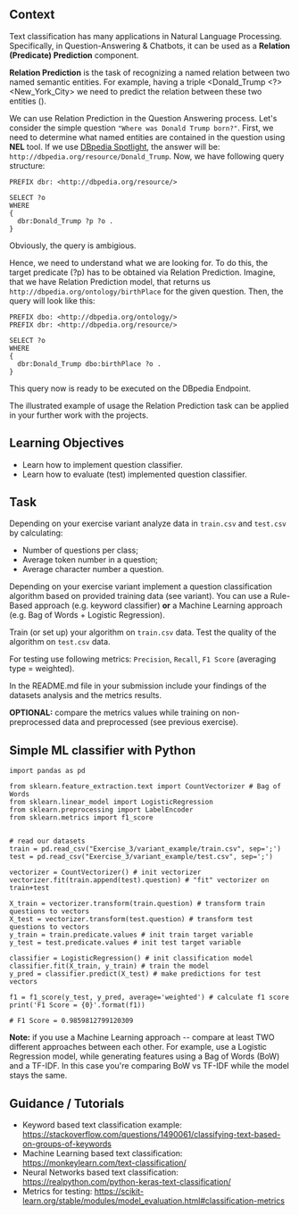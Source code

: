 ## Context

Text classification has many applications in Natural Language Processing. Specifically, in Question-Answering & Chatbots, it can be used as a **Relation (Predicate) Prediction** component.

**Relation Prediction** is the task of recognizing a named relation between two named semantic entities. For example, having a triple <Donald_Trump <?> <New_York_City> we need to predict the relation between these two entities (<birthPlace>). 
  
We can use Relation Prediction in the Question Answering process. Let's consider the simple question `"Where was Donald Trump born?"`. 
First, we need to determine what named entities are contained in the question using **NEL** tool. If we use [DBpedia Spotlight](https://www.dbpedia-spotlight.org/), the answer will be: `http://dbpedia.org/resource/Donald_Trump`. Now, we have following query structure:

```
PREFIX dbr: <http://dbpedia.org/resource/>

SELECT ?o
WHERE
{
  dbr:Donald_Trump ?p ?o .
}
```
Obviously, the query is ambigious.

Hence, we need to understand what we are looking for. To do this, the target predicate (?p) has to be obtained via Relation Prediction. Imagine, that we have Relation Prediction model, that returns us `http://dbpedia.org/ontology/birthPlace` for the given question. Then, the query will look like this:

```
PREFIX dbo: <http://dbpedia.org/ontology/>
PREFIX dbr: <http://dbpedia.org/resource/>

SELECT ?o
WHERE
{
  dbr:Donald_Trump dbo:birthPlace ?o .
}
```

This query now is ready to be executed on the DBpedia Endpoint.

The illustrated example of usage the Relation Prediction task can be applied in your further work with the projects.

## Learning Objectives

* Learn how to implement question classifier.
* Learn how to evaluate (test) implemented question classifier.

## Task

Depending on your exercise variant analyze data in `train.csv` and `test.csv` by calculating:
* Number of questions per class;
* Average token number in a question;
* Average character number a question.

Depending on your exercise variant implement a question classification algorithm based on provided training data (see variant). You can use a Rule-Based approach (e.g. keyword classifier) **or** a Machine Learning approach (e.g. Bag of Words + Logistic Regression).

Train (or set up) your algorithm on `train.csv` data. Test the quality of the algorithm on `test.csv` data.

For testing use following metrics: `Precision`, `Recall`, `F1 Score` (averaging type = weighted).

In the README.md file in your submission include your findings of the datasets analysis and the metrics results.

**OPTIONAL:** compare the metrics values while training on non-preprocessed data and preprocessed (see previous exercise).

## Simple ML classifier with Python

```
import pandas as pd

from sklearn.feature_extraction.text import CountVectorizer # Bag of Words
from sklearn.linear_model import LogisticRegression
from sklearn.preprocessing import LabelEncoder
from sklearn.metrics import f1_score


# read our datasets
train = pd.read_csv("Exercise_3/variant_example/train.csv", sep=';')
test = pd.read_csv("Exercise_3/variant_example/test.csv", sep=';')

vectorizer = CountVectorizer() # init vectorizer
vectorizer.fit(train.append(test).question) # "fit" vectorizer on train+test

X_train = vectorizer.transform(train.question) # transform train questions to vectors
X_test = vectorizer.transform(test.question) # transform test questions to vectors
y_train = train.predicate.values # init train target variable
y_test = test.predicate.values # init test target variable

classifier = LogisticRegression() # init classification model
classifier.fit(X_train, y_train) # train the model
y_pred = classifier.predict(X_test) # make predictions for test vectors

f1 = f1_score(y_test, y_pred, average='weighted') # calculate f1 score
print('F1 Score = {0}'.format(f1))

# F1 Score = 0.9859812799120309
```

**Note:** if you use a Machine Learning approach -- compare at least TWO different approaches between each other. For example, use a Logistic Regression model, while generating features using a Bag of Words (BoW) and a TF-IDF. In this case you're comparing BoW vs TF-IDF while the model stays the same.

## Guidance / Tutorials

* Keyword based text classification example: https://stackoverflow.com/questions/1490061/classifying-text-based-on-groups-of-keywords
* Machine Learning based text classification: https://monkeylearn.com/text-classification/
* Neural Networks based text classification: https://realpython.com/python-keras-text-classification/
* Metrics for testing: https://scikit-learn.org/stable/modules/model_evaluation.html#classification-metrics
